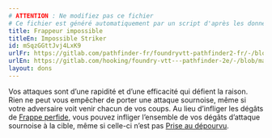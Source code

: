 ```yaml
---
# ATTENTION : Ne modifiez pas ce fichier
# Ce fichier est généré automatiquement par un script d'après les données du module Foundry VTT officiel et de sa traduction
title: Frappeur impossible
titleEn: Impossible Striker
id: mSqzGGttJvj4LxK9
urlFr: https://gitlab.com/pathfinder-fr/foundryvtt-pathfinder2-fr/-/blob/master/data/feats/mSqzGGttJvj4LxK9.htm
urlEn: https://gitlab.com/hooking/foundry-vtt---pathfinder-2e/-/blob/master/packs/data/feats.db/impossible-striker.json
layout: dons
---
```

Vos attaques sont d’une rapidité et d’une efficacité qui défient la raison. Rien ne peut vous empêcher de porter une attaque sournoise, même si votre adversaire voit venir chacun de vos coups. Au lieu d’infliger les dégâts de [Frappe perfide](frappe-perfide.html), vous pouvez infliger l’ensemble de vos dégâts d’attaque sournoise à la cible, même si celle-ci n’est pas [Prise au dépourvu](../conditions/pris-au-dépourvu.html).
